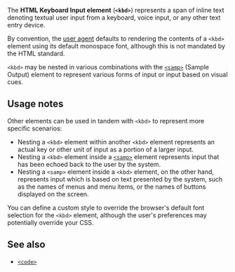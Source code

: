 <!-- <short-description> -->
The **HTML Keyboard Input element** (**`<kbd>`**) represents a span of
inline text denoting textual user input from a keyboard, voice input, or
any other text entry device.
<!-- </short-description> -->

<!-- <overview> -->
By convention, the [user agent](/en-US/docs/Glossary/user_agent)
defaults to rendering the contents of a `<kbd>` element using its
default monospace font, although this is not mandated by the HTML
standard.

`<kbd>` may be nested in various combinations with the
[`<samp>`](/en-US/docs/Web/HTML/Element/samp)
(Sample Output) element to represent various forms of input or input
based on visual cues.
<!-- </overview> -->

<!-- <usage-notes> -->
Usage notes
-----------

Other elements can be used in tandem with `<kbd>` to represent more
specific scenarios:

-   Nesting a `<kbd>` element within another `<kbd>` element represents
    an actual key or other unit of input as a portion of a larger input.
-   Nesting a `<kbd>` element inside a
    [`<samp>`](/en-US/docs/Web/HTML/Element/samp)
    element represents input that has been echoed back to the user by
    the system.
-   Nesting a `<samp>` element inside a `<kbd>` element, on the other
    hand, represents input which is based on text presented by the
    system, such as the names of menus and menu items, or the names of
    buttons displayed on the screen.

You can define a custom style to override the browser's default font
selection for the `<kbd>` element, although the user's preferences may
potentially override your CSS.
<!-- </usage-notes> -->

<!-- <see-also> -->

See also
--------

-   [`<code>`](/en-US/docs/Web/HTML/Element/code)
<!-- </see-also> -->
